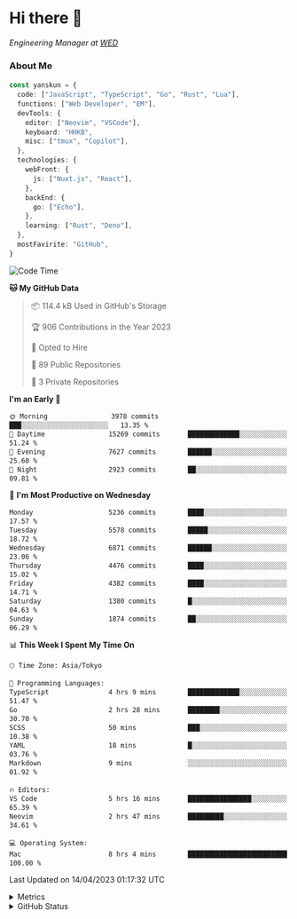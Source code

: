 # Hi there&nbsp;:wave:

<!-- ![Alt text](https://spotify-recently-played-readme.vercel.app/api?user=31kynbuubkiu3r4qh4hjuaglhfay) -->

_Engineering Manager at [WED](https://github.com/wedinc)_

### About Me

```ts
const yanskun = {
  code: ["JavaScript", "TypeScript", "Go", "Rust", "Lua"],
  functions: ["Web Developer", "EM"],
  devTools: {
    editor: ["Neovim", "VSCode"],
    keyboard: "HHKB",
    misc: ["tmux", "Copilot"],
  },
  technologies: {
    webFront: {
      js: ["Nuxt.js", "React"],
    },
    backEnd: {
      go: ["Echo"],
    },
    learning: ["Rust", "Deno"],
  },
  mostFavirite: "GitHub",
}
```

<!--START_SECTION:waka-->
![Code Time](http://img.shields.io/badge/Code%20Time-260%20hrs%202%20mins-blue)

**🐱 My GitHub Data** 

> 📦 114.4 kB Used in GitHub's Storage 
 > 
> 🏆 906 Contributions in the Year 2023
 > 
> 💼 Opted to Hire
 > 
> 📜 89 Public Repositories 
 > 
> 🔑 3 Private Repositories 
 > 
**I'm an Early 🐤** 

```text
🌞 Morning                3978 commits        ███░░░░░░░░░░░░░░░░░░░░░░   13.35 % 
🌆 Daytime                15269 commits       █████████████░░░░░░░░░░░░   51.24 % 
🌃 Evening                7627 commits        ██████░░░░░░░░░░░░░░░░░░░   25.60 % 
🌙 Night                  2923 commits        ██░░░░░░░░░░░░░░░░░░░░░░░   09.81 % 
```
📅 **I'm Most Productive on Wednesday** 

```text
Monday                   5236 commits        ████░░░░░░░░░░░░░░░░░░░░░   17.57 % 
Tuesday                  5578 commits        █████░░░░░░░░░░░░░░░░░░░░   18.72 % 
Wednesday                6871 commits        ██████░░░░░░░░░░░░░░░░░░░   23.06 % 
Thursday                 4476 commits        ████░░░░░░░░░░░░░░░░░░░░░   15.02 % 
Friday                   4382 commits        ████░░░░░░░░░░░░░░░░░░░░░   14.71 % 
Saturday                 1380 commits        █░░░░░░░░░░░░░░░░░░░░░░░░   04.63 % 
Sunday                   1874 commits        ██░░░░░░░░░░░░░░░░░░░░░░░   06.29 % 
```


📊 **This Week I Spent My Time On** 

```text
🕑︎ Time Zone: Asia/Tokyo

💬 Programming Languages: 
TypeScript               4 hrs 9 mins        █████████████░░░░░░░░░░░░   51.47 % 
Go                       2 hrs 28 mins       ████████░░░░░░░░░░░░░░░░░   30.70 % 
SCSS                     50 mins             ███░░░░░░░░░░░░░░░░░░░░░░   10.38 % 
YAML                     18 mins             █░░░░░░░░░░░░░░░░░░░░░░░░   03.76 % 
Markdown                 9 mins              ░░░░░░░░░░░░░░░░░░░░░░░░░   01.92 % 

🔥 Editors: 
VS Code                  5 hrs 16 mins       ████████████████░░░░░░░░░   65.39 % 
Neovim                   2 hrs 47 mins       █████████░░░░░░░░░░░░░░░░   34.61 % 

💻 Operating System: 
Mac                      8 hrs 4 mins        █████████████████████████   100.00 % 
```


 Last Updated on 14/04/2023 01:17:32 UTC
<!--END_SECTION:waka-->

<details>
  <summary>Metrics</summary>
  <img src="https://github.com/yanskun/yanskun/blob/main/github-metrics.svg" alt="Metrics">
</details>

<details>
  <summary>GitHub Status</summary>
  <picture>
    <source media="(prefers-color-scheme: dark)" srcset="https://raw.githubusercontent.com/yanskun/yanskun/master/profile-summary-card-output/nord_dark/0-profile-details.svg">
   <img src="https://raw.githubusercontent.com/yanskun/yanskun/master/profile-summary-card-output/default/0-profile-details.svg">
  </picture>
  <br>
  <picture>
    <source media="(prefers-color-scheme: dark)" srcset="https://raw.githubusercontent.com/yanskun/yanskun/master/profile-summary-card-output/nord_dark/1-repos-per-language.svg">
   <img src="https://raw.githubusercontent.com/yanskun/yanskun/master/profile-summary-card-output/default/1-repos-per-language.svg">
  </picture>
  <picture>
    <source media="(prefers-color-scheme: dark)" srcset="https://raw.githubusercontent.com/yanskun/yanskun/master/profile-summary-card-output/nord_dark/2-most-commit-language.svg">
   <img src="https://raw.githubusercontent.com/yanskun/yanskun/master/profile-summary-card-output/default/2-most-commit-language.svg">
  </picture>
  <br>
  <picture>
    <source media="(prefers-color-scheme: dark)" srcset="https://raw.githubusercontent.com/yanskun/yanskun/master/profile-summary-card-output/nord_dark/3-stats.svg">
   <img src="https://raw.githubusercontent.com/yanskun/yanskun/master/profile-summary-card-output/default/3-stats.svg">
  </picture>
  <picture>
    <source media="(prefers-color-scheme: dark)" srcset="https://raw.githubusercontent.com/yanskun/yanskun/master/profile-summary-card-output/nord_dark/4-productive-time.svg">
   <img src="https://raw.githubusercontent.com/yanskun/yanskun/master/profile-summary-card-output/default/4-productive-time.svg">
  </picture>
</details>
